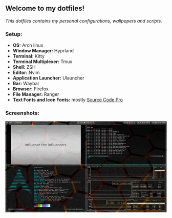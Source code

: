 ## Welcome to my dotfiles!

<i>This dotfiles contains my personal configurations, wallpapers and scripts.</i>

### Setup:

- **OS:** Arch linux
- **Window Manager:** Hyprland
- **Terminal:** Kitty
- **Terminal Multiplexer:** Tmux
- **Shell:** ZSH
- **Editor:** Nvim
- **Application Launcher:** Ulauncher
- **Bar:** Waybar
- **Browser:** Firefox
- **File Manager:** Ranger
- **Text Fonts and Icon Fonts:** mostly [Source Code Pro](https://www.nerdfonts.com/)

### Screenshots:

![terminals](screenshots/terminals.png)
